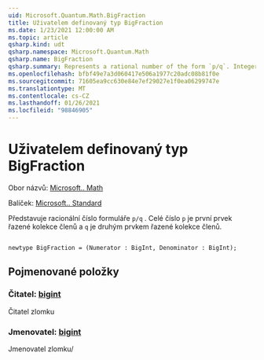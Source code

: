 ```yaml
---
uid: Microsoft.Quantum.Math.BigFraction
title: Uživatelem definovaný typ BigFraction
ms.date: 1/23/2021 12:00:00 AM
ms.topic: article
qsharp.kind: udt
qsharp.namespace: Microsoft.Quantum.Math
qsharp.name: BigFraction
qsharp.summary: Represents a rational number of the form `p/q`. Integer `p` is the first element of the tuple and `q` is the second element of the tuple.
ms.openlocfilehash: bfbf49e7a3d060417e506a1977c20adc08b81f0e
ms.sourcegitcommit: 71605ea9cc630e84e7ef29027e1f0ea06299747e
ms.translationtype: MT
ms.contentlocale: cs-CZ
ms.lasthandoff: 01/26/2021
ms.locfileid: "98846905"
---
```

# <a name="bigfraction-user-defined-type"></a>Uživatelem definovaný typ BigFraction

Obor názvů: [Microsoft.. Math](xref:Microsoft.Quantum.Math)

Balíček: [Microsoft.. Standard](https://nuget.org/packages/Microsoft.Quantum.Standard)


Představuje racionální číslo formuláře `p/q` . Celé číslo `p` je první prvek řazené kolekce členů a `q` je druhým prvkem řazené kolekce členů.

```qsharp

newtype BigFraction = (Numerator : BigInt, Denominator : BigInt);
```



## <a name="named-items"></a>Pojmenované položky

### <a name="numerator--bigint"></a>Čitatel: [bigint](xref:microsoft.quantum.lang-ref.bigint)

Čitatel zlomku
### <a name="denominator--bigint"></a>Jmenovatel: [bigint](xref:microsoft.quantum.lang-ref.bigint)

Jmenovatel zlomku/
